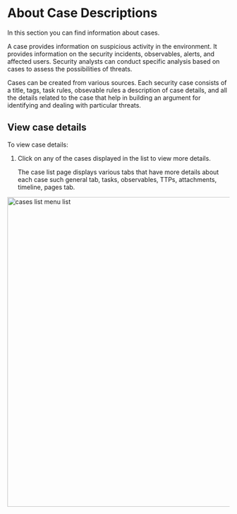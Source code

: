 # About Case Descriptions

In this section you can find information about cases. 

A case provides information on suspicious activity in the environment. It provides information on the security incidents, observables, alerts, and affected users.  Security analysts can conduct specific analysis based on cases to assess the possibilities of threats. 

Cases can be created from various sources. Each security case consists of a title, tags, task rules, obsevable rules a description of case details, and all the details related to the case that help in building an argument for identifying and dealing with particular threats.

## View case details

To view case details: 

1. Click on any of the cases displayed in the list to view more details. 

    The case list page displays various tabs that have more details about each case such general tab, tasks, observables, TTPs, attachments, timeline, pages tab. 

<img src="/thehive/images/user-guides/analyst-corner/cases-description/cases-description-go-to-details-page.png" alt="cases list menu list" width="700" height="700"/>

